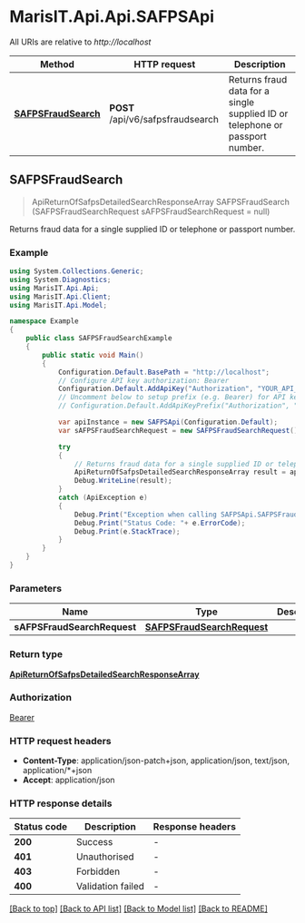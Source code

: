 # MarisIT.Api.Api.SAFPSApi

All URIs are relative to *http://localhost*

Method | HTTP request | Description
------------- | ------------- | -------------
[**SAFPSFraudSearch**](SAFPSApi.md#safpsfraudsearch) | **POST** /api/v6/safpsfraudsearch | Returns fraud data for a single supplied ID or telephone or passport number.



## SAFPSFraudSearch

> ApiReturnOfSafpsDetailedSearchResponseArray SAFPSFraudSearch (SAFPSFraudSearchRequest sAFPSFraudSearchRequest = null)

Returns fraud data for a single supplied ID or telephone or passport number.

### Example

```csharp
using System.Collections.Generic;
using System.Diagnostics;
using MarisIT.Api.Api;
using MarisIT.Api.Client;
using MarisIT.Api.Model;

namespace Example
{
    public class SAFPSFraudSearchExample
    {
        public static void Main()
        {
            Configuration.Default.BasePath = "http://localhost";
            // Configure API key authorization: Bearer
            Configuration.Default.AddApiKey("Authorization", "YOUR_API_KEY");
            // Uncomment below to setup prefix (e.g. Bearer) for API key, if needed
            // Configuration.Default.AddApiKeyPrefix("Authorization", "Bearer");

            var apiInstance = new SAFPSApi(Configuration.Default);
            var sAFPSFraudSearchRequest = new SAFPSFraudSearchRequest(); // SAFPSFraudSearchRequest |  (optional) 

            try
            {
                // Returns fraud data for a single supplied ID or telephone or passport number.
                ApiReturnOfSafpsDetailedSearchResponseArray result = apiInstance.SAFPSFraudSearch(sAFPSFraudSearchRequest);
                Debug.WriteLine(result);
            }
            catch (ApiException e)
            {
                Debug.Print("Exception when calling SAFPSApi.SAFPSFraudSearch: " + e.Message );
                Debug.Print("Status Code: "+ e.ErrorCode);
                Debug.Print(e.StackTrace);
            }
        }
    }
}
```

### Parameters


Name | Type | Description  | Notes
------------- | ------------- | ------------- | -------------
 **sAFPSFraudSearchRequest** | [**SAFPSFraudSearchRequest**](SAFPSFraudSearchRequest.md)|  | [optional] 

### Return type

[**ApiReturnOfSafpsDetailedSearchResponseArray**](ApiReturnOfSafpsDetailedSearchResponseArray.md)

### Authorization

[Bearer](../README.md#Bearer)

### HTTP request headers

- **Content-Type**: application/json-patch+json, application/json, text/json, application/*+json
- **Accept**: application/json


### HTTP response details
| Status code | Description | Response headers |
|-------------|-------------|------------------|
| **200** | Success |  -  |
| **401** | Unauthorised |  -  |
| **403** | Forbidden |  -  |
| **400** | Validation failed |  -  |

[[Back to top]](#)
[[Back to API list]](../README.md#documentation-for-api-endpoints)
[[Back to Model list]](../README.md#documentation-for-models)
[[Back to README]](../README.md)

